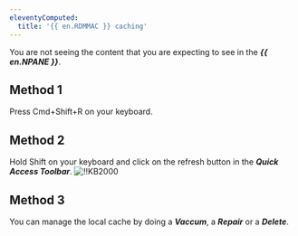 ```yaml
---
eleventyComputed:
  title: '{{ en.RDMMAC }} caching'
---
```

You are not seeing the content that you are expecting to see in the ***{{ en.NPANE }}***.

## Method 1

Press Cmd+Shift+R on your keyboard.

## Method 2

Hold Shift on your keyboard and click on the refresh button in the ***Quick Access Toolbar***.
![!!KB2000](https://webdevolutions.azureedge.net/docs/en/kb/KB2000.png)

## Method 3

You can manage the local cache by doing a ***Vaccum***, a ***Repair*** or a ***Delete***.
